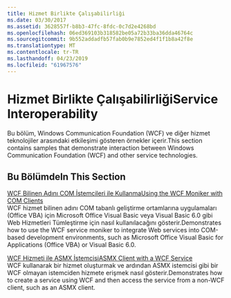 ```yaml
---
title: Hizmet Birlikte Çalışabilirliği
ms.date: 03/30/2017
ms.assetid: 3628557f-b8b3-47fc-8fdc-0c7d2e4268bd
ms.openlocfilehash: 06ed369103b318582be05a72b33ba36dda46764c
ms.sourcegitcommit: 9b552addadfb57fab0b9e7852ed4f1f1b8a42f8e
ms.translationtype: MT
ms.contentlocale: tr-TR
ms.lasthandoff: 04/23/2019
ms.locfileid: "61967576"
---
```

# <a name="service-interoperability"></a><span data-ttu-id="47413-102">Hizmet Birlikte Çalışabilirliği</span><span class="sxs-lookup"><span data-stu-id="47413-102">Service Interoperability</span></span>
<span data-ttu-id="47413-103">Bu bölüm, Windows Communication Foundation (WCF) ve diğer hizmet teknolojiler arasındaki etkileşimi gösteren örnekler içerir.</span><span class="sxs-lookup"><span data-stu-id="47413-103">This section contains samples that demonstrate interaction between Windows Communication Foundation (WCF) and other service technologies.</span></span>  
  
## <a name="in-this-section"></a><span data-ttu-id="47413-104">Bu Bölümde</span><span class="sxs-lookup"><span data-stu-id="47413-104">In This Section</span></span>  
 [<span data-ttu-id="47413-105">WCF Bilinen Adını COM İstemcileri ile Kullanma</span><span class="sxs-lookup"><span data-stu-id="47413-105">Using the WCF Moniker with COM Clients</span></span>](../../../../docs/framework/wcf/samples/using-the-wcf-moniker-with-com-clients.md)  
 <span data-ttu-id="47413-106">WCF hizmet bilinen adını COM tabanlı geliştirme ortamlarına uygulamaları (Office VBA) için Microsoft Office Visual Basic veya Visual Basic 6.0 gibi Web Hizmetleri Tümleştirme için nasıl kullanılacağını gösterir.</span><span class="sxs-lookup"><span data-stu-id="47413-106">Demonstrates how to use the WCF service moniker to integrate Web services into COM-based development environments, such as Microsoft Office Visual Basic for Applications (Office VBA) or Visual Basic 6.0.</span></span>  
  
 [<span data-ttu-id="47413-107">WCF Hizmeti ile ASMX İstemcisi</span><span class="sxs-lookup"><span data-stu-id="47413-107">ASMX Client with a WCF Service</span></span>](../../../../docs/framework/wcf/samples/asmx-client-with-a-wcf-service.md)  
 <span data-ttu-id="47413-108">WCF kullanarak bir hizmet oluşturmak ve ardından ASMX istemcisi gibi bir WCF olmayan istemciden hizmete erişmek nasıl gösterir.</span><span class="sxs-lookup"><span data-stu-id="47413-108">Demonstrates how to create a service using WCF and then access the service from a non-WCF client, such as an ASMX client.</span></span>

